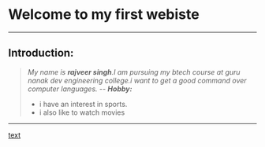 # Welcome to my first  webiste
---
## Introduction:
>*My name is **rajveer singh**.I am pursuing my btech course at guru nanak dev engineering college.i want to get a good command over computer languages.*
--
***Hobby:***
>- i have an interest in sports.
>- i also like to watch movies


---
[text](https://rajveer.github.io) 
